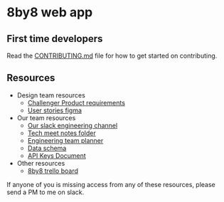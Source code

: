 # 8by8 web app


## First time developers

Read the [CONTRIBUTING.md](CONTRIBUTING.md) file for how to get started on contributing.

## Resources

- Design team resources
  - [Challenger Product requirements](https://docs.google.com/document/d/1IksZ9cS4pL7F15--y_ehdsNq39UXnvTKhcmZfe3kphw/edit#)
  - [User stories figma](https://www.figma.com/file/0Q2tpQqi9sYcIA3ZyiX3PF/8BY8_POD_Jul30?node-id=9%3A3)
- Our team resources
  - [Our slack engineering channel](https://app.slack.com/client/T01UFAS7H33/C027FL9J6Q6)
  - [Tech meet notes folder](https://drive.google.com/drive/folders/16GFweS5XBMkJ-U1t1mUzzOLJjbMmx4o7)
  - [Engineering team planner](https://docs.google.com/document/d/1_WZn11hIymzSd0zRWT1iZlIP8ILUxasaGWlsEAtsG30/edit)
  - [Data schema](https://docs.google.com/document/d/1IUDqY38GozFuU9b766OL7mhGuWvkcZF3WX7oc0OQnMc/edit)
  - [API Keys Document](https://docs.google.com/document/d/1OHcXlCUHmDBVPOpLTvSkm1uh0ff1QWzLEd3SDHN9HOI/edit)
- Other resources
  - [8by8 trello board](https://trello.com/b/SbQIdVFR/8by8-all-team)

If anyone of you is missing access from any of these resources, please send a PM to me on slack.
